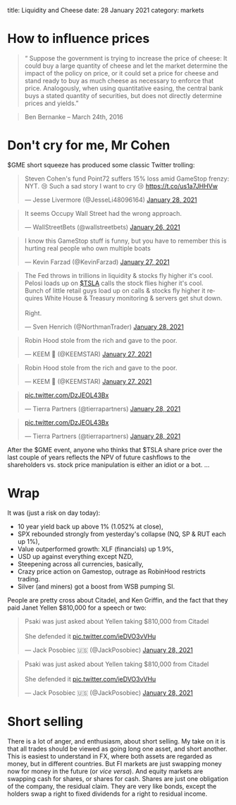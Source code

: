 title: Liquidity and Cheese
date: 28 January 2021
category: markets

# How to influence prices

> “ Suppose the government is trying to increase the
price of cheese: It could buy a large quantity of
cheese and let the market determine the impact
of the policy on price, or it could set a price for
cheese and stand ready to buy as much cheese
as necessary to enforce that price. Analogously,
when using quantitative easing, the central bank
buys a stated quantity of securities, but does not
directly determine prices and yields.”

> Ben Bernanke – March 24th, 2016

# Don't cry for me, Mr Cohen
$GME short squeeze has produced some classic Twitter trolling:

<blockquote class="twitter-tweet"><p lang="en" dir="ltr">Steven Cohen&#39;s fund Point72 suffers 15% loss amid GameStop frenzy: NYT. 😢 Such a sad story I want to cry 😢 <a href="https://t.co/us1a7JHHVw">https://t.co/us1a7JHHVw</a></p>&mdash; Jesse Livermore (@JesseLi48096164) <a href="https://twitter.com/JesseLi48096164/status/1354671094284787712?ref_src=twsrc%5Etfw">January 28, 2021</a></blockquote> <script async src="https://platform.twitter.com/widgets.js" charset="utf-8"></script> 
<blockquote class="twitter-tweet"><p lang="en" dir="ltr">It seems Occupy Wall Street had the wrong approach.</p>&mdash; WallStreetBets (@wallstreetbets) <a href="https://twitter.com/wallstreetbets/status/1354208753592238084?ref_src=twsrc%5Etfw">January 26, 2021</a></blockquote> <script async src="https://platform.twitter.com/widgets.js" charset="utf-8"></script> 
<blockquote class="twitter-tweet"><p lang="en" dir="ltr">I know this GameStop stuff is funny, but you have to remember this is hurting real people who own multiple boats</p>&mdash; Kevin Farzad (@KevinFarzad) <a href="https://twitter.com/KevinFarzad/status/1354554496169299970?ref_src=twsrc%5Etfw">January 27, 2021</a></blockquote> <script async src="https://platform.twitter.com/widgets.js" charset="utf-8"></script> 
<blockquote class="twitter-tweet"><p lang="en" dir="ltr">The Fed throws in trillions in liquidity &amp; stocks fly higher it&#39;s cool.<br>Pelosi loads up on <a href="https://twitter.com/search?q=%24TSLA&amp;src=ctag&amp;ref_src=twsrc%5Etfw">$TSLA</a> calls the stock flies higher it&#39;s cool.<br>Bunch of little retail guys load up on calls &amp; stocks fly higher it requires White House &amp; Treasury monitoring &amp; servers get shut down.<br><br>Right.</p>&mdash; Sven Henrich (@NorthmanTrader) <a href="https://twitter.com/NorthmanTrader/status/1354729387166457857?ref_src=twsrc%5Etfw">January 28, 2021</a></blockquote> <script async src="https://platform.twitter.com/widgets.js" charset="utf-8"></script> 
<blockquote class="twitter-tweet"><p lang="en" dir="ltr">Robin Hood stole from the rich and gave to the poor.</p>&mdash; KEEM 🍿 (@KEEMSTAR) <a href="https://twitter.com/KEEMSTAR/status/1354457190082490368?ref_src=twsrc%5Etfw">January 27, 2021</a></blockquote> <script async src="https://platform.twitter.com/widgets.js" charset="utf-8"></script>
<blockquote class="twitter-tweet"><p lang="en" dir="ltr">Robin Hood stole from the rich and gave to the poor.</p>&mdash; KEEM 🍿 (@KEEMSTAR) <a href="https://twitter.com/KEEMSTAR/status/1354457190082490368?ref_src=twsrc%5Etfw">January 27, 2021</a></blockquote> <script async src="https://platform.twitter.com/widgets.js" charset="utf-8"></script> 
<blockquote class="twitter-tweet"><p lang="und" dir="ltr"><a href="https://t.co/DzJEOL43Bx">pic.twitter.com/DzJEOL43Bx</a></p>&mdash; Tierra Partners (@tierrapartners) <a href="https://twitter.com/tierrapartners/status/1354729646370283524?ref_src=twsrc%5Etfw">January 28, 2021</a></blockquote> <script async src="https://platform.twitter.com/widgets.js" charset="utf-8"></script>
<blockquote class="twitter-tweet"><p lang="und" dir="ltr"><a href="https://t.co/DzJEOL43Bx">pic.twitter.com/DzJEOL43Bx</a></p>&mdash; Tierra Partners (@tierrapartners) <a href="https://twitter.com/tierrapartners/status/1354729646370283524?ref_src=twsrc%5Etfw">January 28, 2021</a></blockquote> <script async src="https://platform.twitter.com/widgets.js" charset="utf-8"></script> 
After the $GME event, anyone who thinks that $TSLA share price over the last couple of years reflects the NPV of future cashflows to the shareholders vs. stock price manipulation is either an idiot or a bot.
...

# Wrap
It was (just a risk on day today):

- 10 year yield back up above 1% (1.052% at close),
- SPX rebounded strongly from yesterday's collapse (NQ, SP & RUT each up 1%),
- Value outperformed growth: XLF (financials) up 1.9%,
- USD up against everything except NZD,
- Steepening across all currencies, basically,
- Crazy price action on Gamestop, outrage as RobinHood restricts trading.
- Silver (and miners) got a boost from WSB pumping SI.

People are pretty cross about Citadel, and Ken Griffin, and the fact that they paid Janet Yellen $810,000 for a speech or two:
<blockquote class="twitter-tweet"><p lang="en" dir="ltr">Psaki was just asked about Yellen taking $810,000 from Citadel <br><br>She defended it <a href="https://t.co/ieDVO3vVHu">pic.twitter.com/ieDVO3vVHu</a></p>&mdash; Jack Posobiec 🇺🇸 (@JackPosobiec) <a href="https://twitter.com/JackPosobiec/status/1354884466544619527?ref_src=twsrc%5Etfw">January 28, 2021</a></blockquote> <script async src="https://platform.twitter.com/widgets.js" charset="utf-8"></script> <blockquote class="twitter-tweet"><p lang="en" dir="ltr">Psaki was just asked about Yellen taking $810,000 from Citadel <br><br>She defended it <a href="https://t.co/ieDVO3vVHu">pic.twitter.com/ieDVO3vVHu</a></p>&mdash; Jack Posobiec 🇺🇸 (@JackPosobiec) <a href="https://twitter.com/JackPosobiec/status/1354884466544619527?ref_src=twsrc%5Etfw">January 28, 2021</a></blockquote> <script async src="https://platform.twitter.com/widgets.js" charset="utf-8"></script> 

# Short selling

There is a lot of anger, and enthusiasm, about short selling.
My take on it is that all trades should be viewed as going long one asset, and short another.
This is easiest to understand in FX, where both assets are regarded as money, but in different countries.
But FI markets are just swapping money now for money in the future (or _vice versa_).
And equity markets are swapping cash for shares, or shares for cash. 
Shares are just one obligation of the company, the residual claim. 
They are very like bonds, except the holders swap a right to fixed dividends for a right to residual income.
